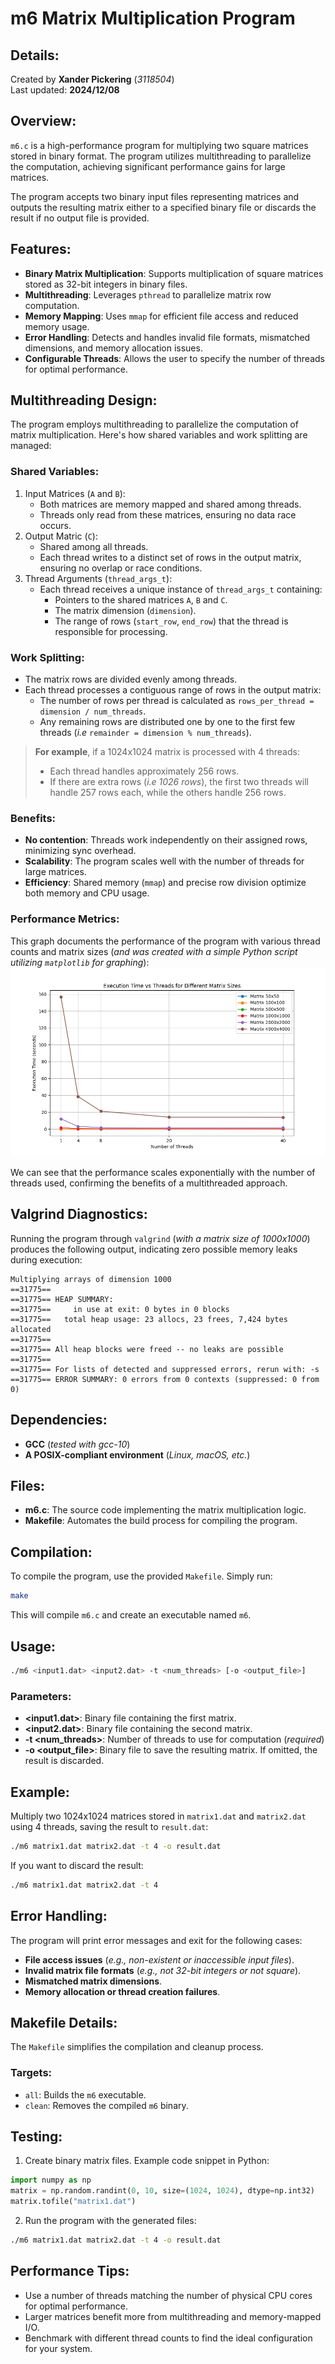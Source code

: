 # m6 Matrix Multiplication Program

## Details:
Created by **Xander Pickering** (*3118504*) \
Last updated: **2024/12/08**

## Overview:
`m6.c` is a high-performance program for multiplying two square matrices stored in binary format. The program utilizes multithreading to parallelize the computation, achieving significant performance gains for large matrices.

The program accepts two binary input files representing matrices and outputs the resulting matrix either to a specified binary file or discards the result if no output
file is provided.

## Features:
- **Binary Matrix Multiplication**: Supports multiplication of square matrices stored as 32-bit integers in binary files.
- **Multithreading**: Leverages `pthread` to parallelize matrix row computation.
- **Memory Mapping**: Uses `mmap` for efficient file access and reduced memory usage.
- **Error Handling**: Detects and handles invalid file formats, mismatched dimensions, and memory allocation issues.
- **Configurable Threads**: Allows the user to specify the number of threads for optimal performance.

## Multithreading Design:
The program employs multithreading to parallelize the computation of matrix multiplication. Here's how shared variables and work splitting are managed:
### Shared Variables:
1. Input Matrices (`A` and `B`):
    - Both matrices are memory mapped and shared among threads.
    - Threads only read from these matrices, ensuring no data race occurs.
2. Output Matric (`C`):
    - Shared among all threads.
    - Each thread writes to a distinct set of rows in the output matrix, ensuring no overlap or race conditions.
3. Thread Arguments (`thread_args_t`):
    - Each thread receives a unique instance of `thread_args_t` containing:
        - Pointers to the shared matrices `A`, `B` and `C`.
        - The matrix dimension (`dimension`).
        - The range of rows (`start_row`, `end_row`) that the thread is responsible for processing.
### Work Splitting:
- The matrix rows are divided evenly among threads.
- Each thread processes a contiguous range of rows in the output matrix:
    - The number of rows per thread is calculated as `rows_per_thread = dimension / num_threads`.
    - Any remaining rows are distributed one by one to the first few threads (*i.e* `remainder = dimension % num_threads`).

> **For example**, if a 1024x1024 matrix is processed with 4 threads:
> - Each thread handles approximately 256 rows.
> - If there are extra rows (*i.e 1026 rows*), the first two threads will handle 257 rows each, while the others handle 256 rows.

### Benefits:
- **No contention**: Threads work independently on their assigned rows, minimizing sync overhead.
- **Scalability**: The program scales well with the number of threads for large matrices.
- **Efficiency**: Shared memory (`mmap`) and precise row division optimize both memory and CPU usage.

### Performance Metrics:
This graph documents the performance of the program with various thread counts and matrix sizes (*and was created with a simple Python script utilizing `matplotlib` for graphing*):
![Execution Times Graph](execution_time_plot.png)

We can see that the performance scales exponentially with the number of threads used, confirming the benefits of a multithreaded approach.

## Valgrind Diagnostics:
Running the program through `valgrind` (*with a matrix size of 1000x1000*) produces the following output, indicating zero possible memory leaks during execution:
```
Multiplying arrays of dimension 1000
==31775== 
==31775== HEAP SUMMARY:
==31775==     in use at exit: 0 bytes in 0 blocks
==31775==   total heap usage: 23 allocs, 23 frees, 7,424 bytes allocated
==31775== 
==31775== All heap blocks were freed -- no leaks are possible
==31775== 
==31775== For lists of detected and suppressed errors, rerun with: -s
==31775== ERROR SUMMARY: 0 errors from 0 contexts (suppressed: 0 from 0)
```

## Dependencies:
- **GCC** (*tested with gcc-10*)
- **A POSIX-compliant environment** (*Linux, macOS, etc.*)

## Files:
- **m6.c**: The source code implementing the matrix multiplication logic.
- **Makefile**: Automates the build process for compiling the program.

## Compilation:
To compile the program, use the provided `Makefile`. Simply run:
```sh
make
```
This will compile `m6.c` and create an executable named `m6`.

## Usage:
```sh
./m6 <input1.dat> <input2.dat> -t <num_threads> [-o <output_file>]
```
### Parameters:
- **<input1.dat>**: Binary file containing the first matrix.
- **<input2.dat>**: Binary file containing the second matrix.
- **-t <num_threads>**: Number of threads to use for computation (*required*)
- **-o <output_file>**: Binary file to save the resulting matrix. If omitted, the result
is discarded.

## Example:
Multiply two 1024x1024 matrices stored in `matrix1.dat` and `matrix2.dat` using 4 threads, saving the result to `result.dat`:
```sh
./m6 matrix1.dat matrix2.dat -t 4 -o result.dat
```
If you want to discard the result:
```sh
./m6 matrix1.dat matrix2.dat -t 4
```

## Error Handling:
The program will print error messages and exit for the following cases:
- **File access issues** (*e.g., non-existent or inaccessible input files*).
- **Invalid matrix file formats** (*e.g., not 32-bit integers or not square*).
- **Mismatched matrix dimensions**.
- **Memory allocation or thread creation failures**.

## Makefile Details:
The `Makefile` simplifies the compilation and cleanup process.
### Targets:
- `all`: Builds the `m6` executable.
- `clean`: Removes the compiled `m6` binary.

## Testing:
1. Create binary matrix files. Example code snippet in Python:
```py
import numpy as np
matrix = np.random.randint(0, 10, size=(1024, 1024), dtype=np.int32)
matrix.tofile("matrix1.dat")
```
2. Run the program with the generated files:
```sh
./m6 matrix1.dat matrix2.dat -t 4 -o result.dat
```

## Performance Tips:
- Use a number of threads matching the number of physical CPU cores for optimal performance.
- Larger matrices benefit more from multithreading and memory-mapped I/O.
- Benchmark with different thread counts to find the ideal configuration for your system.